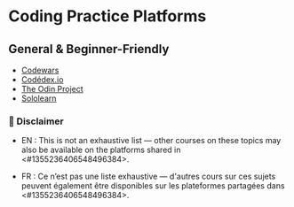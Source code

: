 #  Coding Practice Platforms

## General & Beginner-Friendly
- [Codewars](https://www.codewars.com/)
- [Codédex.io](https://www.codedex.io/home) 
- [The Odin Project](https://www.theodinproject.com/)
- [Sololearn](https://www.sololearn.com/en/)

### 📢 Disclaimer
- EN : This is not an exhaustive list — other courses on these topics may also be available on the platforms shared in <#1355236406548496384>.

- FR : Ce n’est pas une liste exhaustive — d'autres cours sur ces sujets peuvent également être disponibles sur les plateformes partagées dans <#1355236406548496384>.
